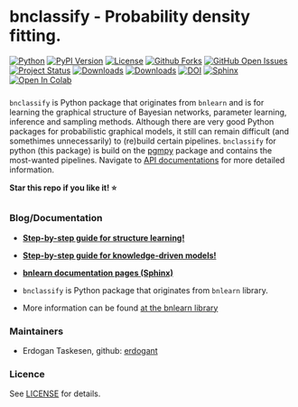 # bnclassify - Probability density fitting.

[![Python](https://img.shields.io/pypi/pyversions/bnlearn)](https://img.shields.io/pypi/pyversions/bnlearn)
[![PyPI Version](https://img.shields.io/pypi/v/bnlearn)](https://pypi.org/project/bnlearn/)
[![License](https://img.shields.io/badge/license-MIT-green.svg)](https://github.com/erdogant/bnlearn/blob/master/LICENSE)
[![Github Forks](https://img.shields.io/github/forks/erdogant/bnlearn.svg)](https://github.com/erdogant/bnlearn/network)
[![GitHub Open Issues](https://img.shields.io/github/issues/erdogant/bnlearn.svg)](https://github.com/erdogant/bnlearn/issues)
[![Project Status](http://www.repostatus.org/badges/latest/active.svg)](http://www.repostatus.org/#active)
[![Downloads](https://pepy.tech/badge/bnclassify/month)](https://pepy.tech/project/bnclassify)
[![Downloads](https://pepy.tech/badge/bnclassify)](https://pepy.tech/project/bnclassify)
[![DOI](https://zenodo.org/badge/231263493.svg)](https://zenodo.org/badge/latestdoi/231263493)
[![Sphinx](https://img.shields.io/badge/Sphinx-Docs-Green)](https://erdogant.github.io/bnlearn/)
[![Open In Colab](https://colab.research.google.com/assets/colab-badge.svg)](https://colab.research.google.com/github/erdogant/bnlearn/blob/master/notebooks/bnlearn.ipynb)
<!---[![BuyMeCoffee](https://img.shields.io/badge/buymea-coffee-yellow.svg)](https://www.buymeacoffee.com/erdogant)-->
<!---[![Coffee](https://img.shields.io/badge/coffee-black-grey.svg)](https://erdogant.github.io/donate/?currency=USD&amount=5)-->

### 

``bnclassify`` is Python package that originates from ``bnlearn`` and is for learning the graphical structure of Bayesian networks, parameter learning, inference and sampling methods. Although there are very good Python packages for probabilistic graphical models, it still can remain difficult (and somethimes unnecessarily) to (re)build certain pipelines. ``bnclassify`` for python (this package) is build on the <a href="https://github.com/pgmpy/pgmpy">pgmpy</a> package and contains the most-wanted pipelines. Navigate to [API documentations](https://erdogant.github.io/bnlearn/) for more detailed information.

**Star this repo if you like it! ⭐️**

## 


### Blog/Documentation

* [**Step-by-step guide for structure learning!**](https://towardsdatascience.com/a-step-by-step-guide-in-detecting-causal-relationships-using-bayesian-structure-learning-in-python-c20c6b31cee5)
* [**Step-by-step guide for knowledge-driven models!**](https://link.medium.com/LBp2eW8qNjb)
* [**bnlearn documentation pages (Sphinx)**](https://erdogant.github.io/bnlearn/)


* ``bnclassify`` is Python package that originates from ``bnlearn`` library.
* More information can be found [at the bnlearn library](https://github.com/erdogant/bnlearn)

### Maintainers
* Erdogan Taskesen, github: [erdogant](https://github.com/erdogant)


### Licence
See [LICENSE](LICENSE) for details.
